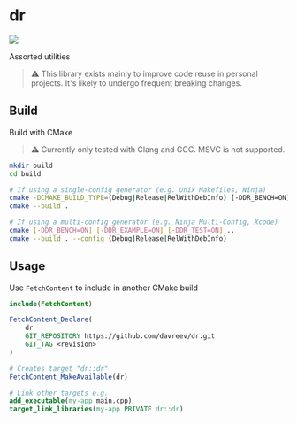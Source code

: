 # dr

![](https://github.com/davreev/dr/actions/workflows/test.yml/badge.svg)

Assorted utilities

> ⚠️ This library exists mainly to improve code reuse in personal projects. It's likely to undergo
> frequent breaking changes.

## Build

Build with CMake

> ⚠️ Currently only tested with Clang and GCC. MSVC is not supported.

```sh
mkdir build
cd build

# If using a single-config generator (e.g. Unix Makefiles, Ninja)
cmake -DCMAKE_BUILD_TYPE=(Debug|Release|RelWithDebInfo) [-DDR_BENCH=ON] [-DDR_EXAMPLE=ON] [-DDR_TEST=ON] ..
cmake --build .

# If using a multi-config generator (e.g. Ninja Multi-Config, Xcode)
cmake [-DDR_BENCH=ON] [-DDR_EXAMPLE=ON] [-DDR_TEST=ON] ..
cmake --build . --config (Debug|Release|RelWithDebInfo)
```

## Usage

Use `FetchContent` to include in another CMake build

```cmake
include(FetchContent)

FetchContent_Declare(
    dr
    GIT_REPOSITORY https://github.com/davreev/dr.git
    GIT_TAG <revision>
)

# Creates target "dr::dr"
FetchContent_MakeAvailable(dr)

# Link other targets e.g.
add_executable(my-app main.cpp)
target_link_libraries(my-app PRIVATE dr::dr)
```
